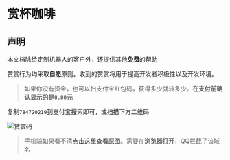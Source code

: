 # 赏杯咖啡

## 声明
本文档除给定制机器人的客户外，还提供其他**免费**的帮助

赞赏行为均采取**自愿**原则。收到的赞赏将用于提高开发者积极性以及开发环境。

> 如果你没有资金，也可以扫支付宝红包码，获得多少就转多少。**在支付前确认显示的是`0.00`元**

复制`784720219`到支付宝搜索即可，或扫描下方二维码

![赞赏码](/resources/赞赏码.png "赞赏码")

> 手机端如果看不清[点击这里查看原图](https://raw.githubusercontent.com/xiaotian2333/Custom-robots/main/docs/resources/%E6%94%B6%E6%AC%BE%E7%A0%81%E5%8E%9F%E5%9B%BE.png)。需要在**浏览器打开**，QQ拦截了该域名